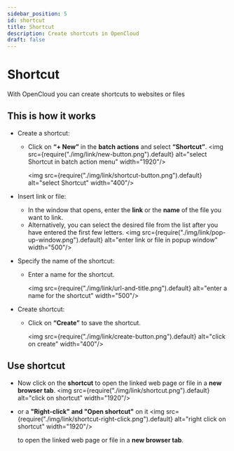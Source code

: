 ```yaml
---
sidebar_position: 5
id: shortcut
title: Shortcut
description: Create shortcuts in OpenCloud
draft: false
---
```


# Shortcut

With OpenCloud you can create shortcuts to websites or files

## This is how it works

- Create a shortcut:
  - Click on **“+ New”** in the **batch actions** and select **“Shortcut”**.
    <img src={require("./img/link/new-button.png").default} alt="select Shortcut in batch action menu" width="1920"/>

    <img src={require("./img/link/shortcut-button.png").default} alt="select Shortcut" width="400"/>

- Insert link or file:
  - In the window that opens, enter the **link** or the **name** of the file you want to link.
  - Alternatively, you can select the desired file from the list after you have entered the first few letters.
    <img src={require("./img/link/pop-up-window.png").default} alt="enter link or file in popup window" width="500"/>
- Specify the name of the shortcut:
  - Enter a name for the shortcut.

    <img src={require("./img/link/url-and-title.png").default} alt="enter a name for the shortcut" width="500"/>

- Create shortcut:
  - Click on **“Create”** to save the shortcut.

    <img src={require("./img/link/create-button.png").default} alt="click on create" width="400"/>

## Use shortcut

- Now click on the **shortcut** to open the linked web page or file in a **new browser tab**.
  <img src={require("./img/link/shortcut.png").default} alt="click on shortcut" width="1920"/>
- or a **"Right-click" and "Open shortcut"** on it
  <img src={require("./img/link/shortcut-right-click.png").default} alt="right click on shortcut" width="1920"/>

  to open the linked web page or file in a **new browser tab**.
